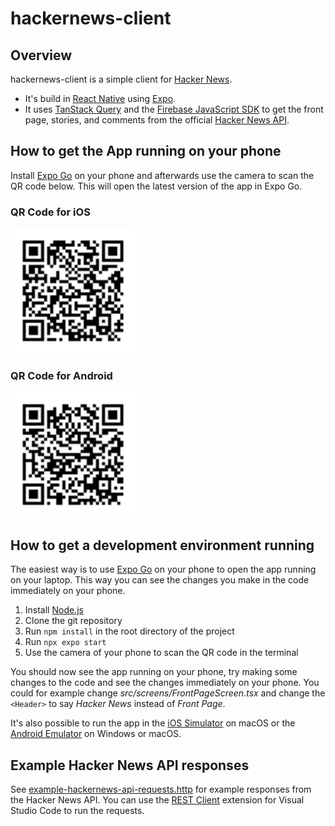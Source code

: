 # hackernews-client

## Overview

hackernews-client is a simple client for [Hacker News](https://news.ycombinator.com/).

* It's build in [React Native](https://reactnative.dev/) using [Expo](https://expo.dev).
* It uses [TanStack Query](https://tanstack.com/query/v4) and the [Firebase JavaScript SDK](https://firebase.google.com/docs/web/setup#add-sdk-and-initialize) to get the front page, stories, and comments from the official [Hacker News API](https://github.com/HackerNews/API).

## How to get the App running on your phone

Install [Expo Go](https://expo.dev/client) on your phone and afterwards use the camera to scan the QR code below. This will open the latest version of the app in Expo Go.

### QR Code for iOS

<img src="./qr-code-iOS.svg" width="200" />

### QR Code for Android

<img src="./qr-code-android.svg" width="200" />

## How to get a development environment running

The easiest way is to use [Expo Go](https://expo.dev/client) on your phone to open the app running on your laptop. This way you can see the changes you make in the code immediately on your phone.

1. Install [Node.js](https://nodejs.org/en/)
1. Clone the git repository
1. Run `npm install` in the root directory of the project
1. Run `npx expo start`
1. Use the camera of your phone to scan the QR code in the terminal

You should now see the app running on your phone, try making some changes to the code and see the changes immediately on your phone. You could for example change _src/screens/FrontPageScreen.tsx_ and change the `<Header>` to say _Hacker News_ instead of _Front Page_.

It's also possible to run the app in the [iOS Simulator](https://docs.expo.dev/workflow/ios-simulator/) on macOS or the [Android Emulator](https://docs.expo.dev/workflow/android-studio-emulator/) on Windows or macOS.

## Example Hacker News API responses

See [example-hackernews-api-requests.http](./example-hackernews-api-requests.http) for example responses from the Hacker News API. You can use the [REST Client](https://marketplace.visualstudio.com/items?itemName=humao.rest-client) extension for Visual Studio Code to run the requests.

